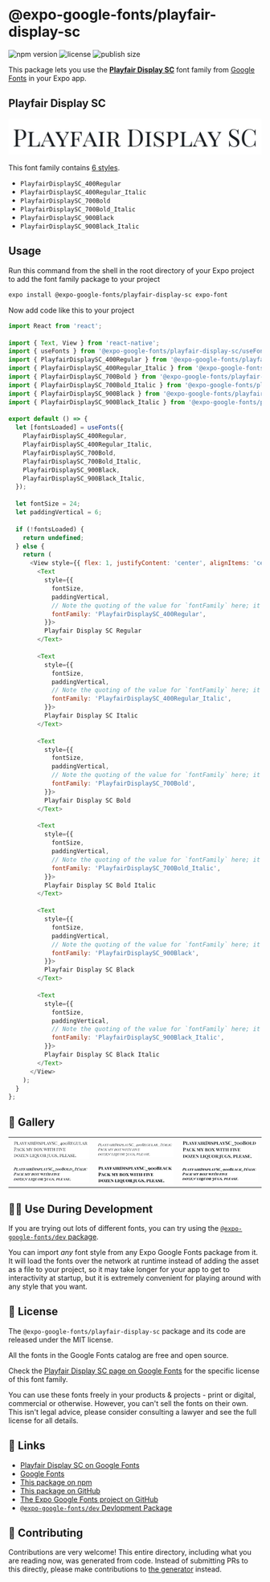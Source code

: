 # @expo-google-fonts/playfair-display-sc

![npm version](https://flat.badgen.net/npm/v/@expo-google-fonts/playfair-display-sc)
![license](https://flat.badgen.net/github/license/expo/google-fonts)
![publish size](https://flat.badgen.net/packagephobia/install/@expo-google-fonts/playfair-display-sc)

This package lets you use the [**Playfair Display SC**](https://fonts.google.com/specimen/Playfair+Display+SC) font family from [Google Fonts](https://fonts.google.com/) in your Expo app.

## Playfair Display SC

![Playfair Display SC](./font-family.png)

This font family contains [6 styles](#-gallery).

- `PlayfairDisplaySC_400Regular`
- `PlayfairDisplaySC_400Regular_Italic`
- `PlayfairDisplaySC_700Bold`
- `PlayfairDisplaySC_700Bold_Italic`
- `PlayfairDisplaySC_900Black`
- `PlayfairDisplaySC_900Black_Italic`

## Usage

Run this command from the shell in the root directory of your Expo project to add the font family package to your project
```sh
expo install @expo-google-fonts/playfair-display-sc expo-font
```

Now add code like this to your project
```js
import React from 'react';

import { Text, View } from 'react-native';
import { useFonts } from '@expo-google-fonts/playfair-display-sc/useFonts';
import { PlayfairDisplaySC_400Regular } from '@expo-google-fonts/playfair-display-sc/400Regular';
import { PlayfairDisplaySC_400Regular_Italic } from '@expo-google-fonts/playfair-display-sc/400Regular_Italic';
import { PlayfairDisplaySC_700Bold } from '@expo-google-fonts/playfair-display-sc/700Bold';
import { PlayfairDisplaySC_700Bold_Italic } from '@expo-google-fonts/playfair-display-sc/700Bold_Italic';
import { PlayfairDisplaySC_900Black } from '@expo-google-fonts/playfair-display-sc/900Black';
import { PlayfairDisplaySC_900Black_Italic } from '@expo-google-fonts/playfair-display-sc/900Black_Italic';

export default () => {
  let [fontsLoaded] = useFonts({
    PlayfairDisplaySC_400Regular,
    PlayfairDisplaySC_400Regular_Italic,
    PlayfairDisplaySC_700Bold,
    PlayfairDisplaySC_700Bold_Italic,
    PlayfairDisplaySC_900Black,
    PlayfairDisplaySC_900Black_Italic,
  });

  let fontSize = 24;
  let paddingVertical = 6;

  if (!fontsLoaded) {
    return undefined;
  } else {
    return (
      <View style={{ flex: 1, justifyContent: 'center', alignItems: 'center' }}>
        <Text
          style={{
            fontSize,
            paddingVertical,
            // Note the quoting of the value for `fontFamily` here; it expects a string!
            fontFamily: 'PlayfairDisplaySC_400Regular',
          }}>
          Playfair Display SC Regular
        </Text>

        <Text
          style={{
            fontSize,
            paddingVertical,
            // Note the quoting of the value for `fontFamily` here; it expects a string!
            fontFamily: 'PlayfairDisplaySC_400Regular_Italic',
          }}>
          Playfair Display SC Italic
        </Text>

        <Text
          style={{
            fontSize,
            paddingVertical,
            // Note the quoting of the value for `fontFamily` here; it expects a string!
            fontFamily: 'PlayfairDisplaySC_700Bold',
          }}>
          Playfair Display SC Bold
        </Text>

        <Text
          style={{
            fontSize,
            paddingVertical,
            // Note the quoting of the value for `fontFamily` here; it expects a string!
            fontFamily: 'PlayfairDisplaySC_700Bold_Italic',
          }}>
          Playfair Display SC Bold Italic
        </Text>

        <Text
          style={{
            fontSize,
            paddingVertical,
            // Note the quoting of the value for `fontFamily` here; it expects a string!
            fontFamily: 'PlayfairDisplaySC_900Black',
          }}>
          Playfair Display SC Black
        </Text>

        <Text
          style={{
            fontSize,
            paddingVertical,
            // Note the quoting of the value for `fontFamily` here; it expects a string!
            fontFamily: 'PlayfairDisplaySC_900Black_Italic',
          }}>
          Playfair Display SC Black Italic
        </Text>
      </View>
    );
  }
};

```

## 🔡 Gallery


||||
|-|-|-|
|![PlayfairDisplaySC_400Regular](./PlayfairDisplaySC_400Regular.ttf.png)|![PlayfairDisplaySC_400Regular_Italic](./PlayfairDisplaySC_400Regular_Italic.ttf.png)|![PlayfairDisplaySC_700Bold](./PlayfairDisplaySC_700Bold.ttf.png)||
|![PlayfairDisplaySC_700Bold_Italic](./PlayfairDisplaySC_700Bold_Italic.ttf.png)|![PlayfairDisplaySC_900Black](./PlayfairDisplaySC_900Black.ttf.png)|![PlayfairDisplaySC_900Black_Italic](./PlayfairDisplaySC_900Black_Italic.ttf.png)||


## 👩‍💻 Use During Development

If you are trying out lots of different fonts, you can try using the [`@expo-google-fonts/dev` package](https://github.com/expo/google-fonts/tree/master/font-packages/dev#readme).

You can import *any* font style from any Expo Google Fonts package from it. It will load the fonts
over the network at runtime instead of adding the asset as a file to your project, so it may take longer
for your app to get to interactivity at startup, but it is extremely convenient
for playing around with any style that you want.

## 📖 License

The `@expo-google-fonts/playfair-display-sc` package and its code are released under the MIT license.

All the fonts in the Google Fonts catalog are free and open source.

Check the [Playfair Display SC page on Google Fonts](https://fonts.google.com/specimen/Playfair+Display+SC) for the specific license of this font family.

You can use these fonts freely in your products & projects - print or digital, commercial or otherwise. However, you can't sell the fonts on their own. This isn't legal advice, please consider consulting a lawyer and see the full license for all details.

## 🔗 Links

- [Playfair Display SC on Google Fonts](https://fonts.google.com/specimen/Playfair+Display+SC)
- [Google Fonts](https://fonts.google.com/)
- [This package on npm](https://www.npmjs.com/package/@expo-google-fonts/playfair-display-sc)
- [This package on GitHub](https://github.com/expo/google-fonts/tree/master/font-packages/playfair-display-sc)
- [The Expo Google Fonts project on GitHub](https://github.com/expo/google-fonts)
- [`@expo-google-fonts/dev` Devlopment Package](https://github.com/expo/google-fonts/tree/master/font-packages/dev)

## 🤝 Contributing

Contributions are very welcome! This entire directory, including what you are reading now, was generated from code. Instead of submitting PRs to this directly, please make contributions to [the generator](https://github.com/expo/google-fonts/tree/master/packages/generator) instead.
